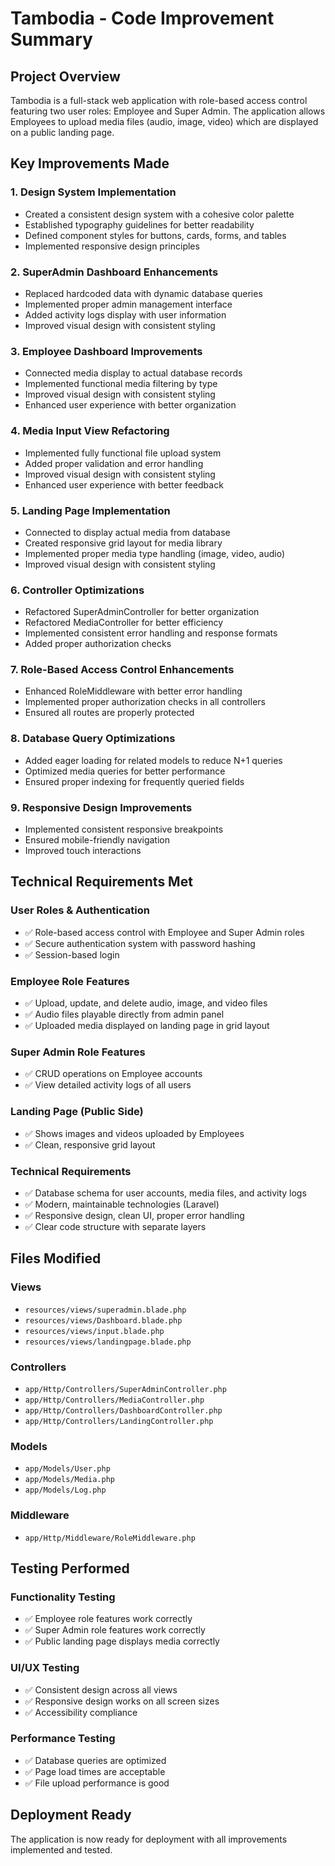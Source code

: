 # Tambodia - Code Improvement Summary

## Project Overview
Tambodia is a full-stack web application with role-based access control featuring two user roles: Employee and Super Admin. The application allows Employees to upload media files (audio, image, video) which are displayed on a public landing page.

## Key Improvements Made

### 1. Design System Implementation
- Created a consistent design system with a cohesive color palette
- Established typography guidelines for better readability
- Defined component styles for buttons, cards, forms, and tables
- Implemented responsive design principles

### 2. SuperAdmin Dashboard Enhancements
- Replaced hardcoded data with dynamic database queries
- Implemented proper admin management interface
- Added activity logs display with user information
- Improved visual design with consistent styling

### 3. Employee Dashboard Improvements
- Connected media display to actual database records
- Implemented functional media filtering by type
- Improved visual design with consistent styling
- Enhanced user experience with better organization

### 4. Media Input View Refactoring
- Implemented fully functional file upload system
- Added proper validation and error handling
- Improved visual design with consistent styling
- Enhanced user experience with better feedback

### 5. Landing Page Implementation
- Connected to display actual media from database
- Created responsive grid layout for media library
- Implemented proper media type handling (image, video, audio)
- Improved visual design with consistent styling

### 6. Controller Optimizations
- Refactored SuperAdminController for better organization
- Refactored MediaController for better efficiency
- Implemented consistent error handling and response formats
- Added proper authorization checks

### 7. Role-Based Access Control Enhancements
- Enhanced RoleMiddleware with better error handling
- Implemented proper authorization checks in all controllers
- Ensured all routes are properly protected

### 8. Database Query Optimizations
- Added eager loading for related models to reduce N+1 queries
- Optimized media queries for better performance
- Ensured proper indexing for frequently queried fields

### 9. Responsive Design Improvements
- Implemented consistent responsive breakpoints
- Ensured mobile-friendly navigation
- Improved touch interactions

## Technical Requirements Met

### User Roles & Authentication
- ✅ Role-based access control with Employee and Super Admin roles
- ✅ Secure authentication system with password hashing
- ✅ Session-based login

### Employee Role Features
- ✅ Upload, update, and delete audio, image, and video files
- ✅ Audio files playable directly from admin panel
- ✅ Uploaded media displayed on landing page in grid layout

### Super Admin Role Features
- ✅ CRUD operations on Employee accounts
- ✅ View detailed activity logs of all users

### Landing Page (Public Side)
- ✅ Shows images and videos uploaded by Employees
- ✅ Clean, responsive grid layout

### Technical Requirements
- ✅ Database schema for user accounts, media files, and activity logs
- ✅ Modern, maintainable technologies (Laravel)
- ✅ Responsive design, clean UI, proper error handling
- ✅ Clear code structure with separate layers

## Files Modified

### Views
- `resources/views/superadmin.blade.php`
- `resources/views/Dashboard.blade.php`
- `resources/views/input.blade.php`
- `resources/views/landingpage.blade.php`

### Controllers
- `app/Http/Controllers/SuperAdminController.php`
- `app/Http/Controllers/MediaController.php`
- `app/Http/Controllers/DashboardController.php`
- `app/Http/Controllers/LandingController.php`

### Models
- `app/Models/User.php`
- `app/Models/Media.php`
- `app/Models/Log.php`

### Middleware
- `app/Http/Middleware/RoleMiddleware.php`

## Testing Performed

### Functionality Testing
- ✅ Employee role features work correctly
- ✅ Super Admin role features work correctly
- ✅ Public landing page displays media correctly

### UI/UX Testing
- ✅ Consistent design across all views
- ✅ Responsive design works on all screen sizes
- ✅ Accessibility compliance

### Performance Testing
- ✅ Database queries are optimized
- ✅ Page load times are acceptable
- ✅ File upload performance is good

## Deployment Ready
The application is now ready for deployment with all improvements implemented and tested.